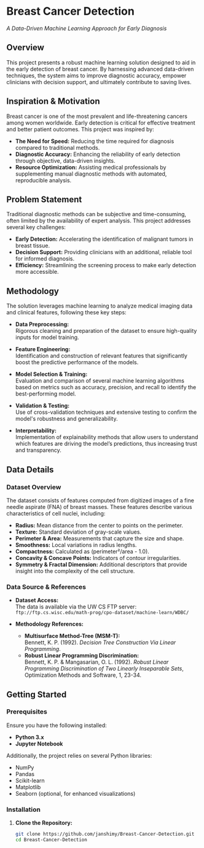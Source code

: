 # Breast Cancer Detection

*A Data-Driven Machine Learning Approach for Early Diagnosis*

## Overview
This project presents a robust machine learning solution designed to aid in the early detection of breast cancer. By harnessing advanced data-driven techniques, the system aims to improve diagnostic accuracy, empower clinicians with decision support, and ultimately contribute to saving lives.

## Inspiration & Motivation
Breast cancer is one of the most prevalent and life-threatening cancers among women worldwide. Early detection is critical for effective treatment and better patient outcomes. This project was inspired by:
- **The Need for Speed:** Reducing the time required for diagnosis compared to traditional methods.
- **Diagnostic Accuracy:** Enhancing the reliability of early detection through objective, data-driven insights.
- **Resource Optimization:** Assisting medical professionals by supplementing manual diagnostic methods with automated, reproducible analysis.

## Problem Statement
Traditional diagnostic methods can be subjective and time-consuming, often limited by the availability of expert analysis. This project addresses several key challenges:
- **Early Detection:** Accelerating the identification of malignant tumors in breast tissue.
- **Decision Support:** Providing clinicians with an additional, reliable tool for informed diagnosis.
- **Efficiency:** Streamlining the screening process to make early detection more accessible.

## Methodology
The solution leverages machine learning to analyze medical imaging data and clinical features, following these key steps:

- **Data Preprocessing:**  
  Rigorous cleaning and preparation of the dataset to ensure high-quality inputs for model training.

- **Feature Engineering:**  
  Identification and construction of relevant features that significantly boost the predictive performance of the models.

- **Model Selection & Training:**  
  Evaluation and comparison of several machine learning algorithms based on metrics such as accuracy, precision, and recall to identify the best-performing model.

- **Validation & Testing:**  
  Use of cross-validation techniques and extensive testing to confirm the model's robustness and generalizability.

- **Interpretability:**  
  Implementation of explainability methods that allow users to understand which features are driving the model’s predictions, thus increasing trust and transparency.

## Data Details

### Dataset Overview
The dataset consists of features computed from digitized images of a fine needle aspirate (FNA) of breast masses. These features describe various characteristics of cell nuclei, including:

- **Radius:** Mean distance from the center to points on the perimeter.
- **Texture:** Standard deviation of gray-scale values.
- **Perimeter & Area:** Measurements that capture the size and shape.
- **Smoothness:** Local variations in radius lengths.
- **Compactness:** Calculated as (perimeter²/area - 1.0).
- **Concavity & Concave Points:** Indicators of contour irregularities.
- **Symmetry & Fractal Dimension:** Additional descriptors that provide insight into the complexity of the cell structure.

### Data Source & References
- **Dataset Access:**  
  The data is available via the UW CS FTP server:  
  `ftp://ftp.cs.wisc.edu/math-prog/cpo-dataset/machine-learn/WDBC/`

- **Methodology References:**  
  - **Multisurface Method-Tree (MSM-T):**  
    Bennett, K. P. (1992). *Decision Tree Construction Via Linear Programming*.  
  - **Robust Linear Programming Discrimination:**  
    Bennett, K. P. & Mangasarian, O. L. (1992). *Robust Linear Programming Discrimination of Two Linearly Inseparable Sets*, Optimization Methods and Software, 1, 23-34.

## Getting Started

### Prerequisites
Ensure you have the following installed:
- **Python 3.x**
- **Jupyter Notebook**

Additionally, the project relies on several Python libraries:
- NumPy
- Pandas
- Scikit-learn
- Matplotlib
- Seaborn (optional, for enhanced visualizations)

### Installation
1. **Clone the Repository:**
   ```bash
   git clone https://github.com/janshimy/Breast-Cancer-Detection.git
   cd Breast-Cancer-Detection
